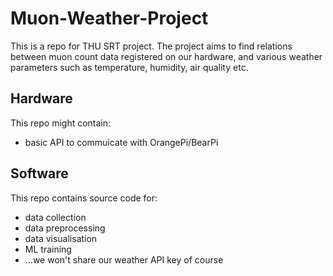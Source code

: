 # Muon-Weather-Project
This is a repo for THU SRT project. The project aims to find relations between muon count data registered on our hardware, and various weather parameters such as temperature, humidity, air quality etc.

## Hardware
This repo might contain:
- basic API to commuicate with OrangePi/BearPi

## Software
This repo contains source code for:
- data collection
- data preprocessing
- data visualisation
- ML training
- ...we won't share our weather API key of course
